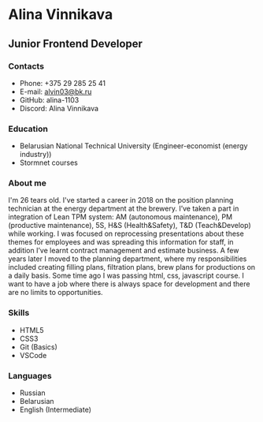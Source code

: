 # Alina Vinnikava

## Junior Frontend Developer

### Contacts
* Phone: +375 29 285 25 41
* E-mail: alvin03@bk.ru
* GitHub: alina-1103
* Discord: Alina Vinnikava

### Education
* Belarusian National Technical University (Engineer-economist (energy industry))
* Stormnet courses

### About me
I'm 26 tears old. I've started a career in 2018 on the position planning technician at the energy department at the brewery. I’ve taken a part in integration of Lean TPM system: AM (autonomous maintenance), PM (productive maintenance), 5S, H&S (Health&Safety), T&D (Teach&Develop) while working. I was focused on reprocessing presentations about these themes for employees and was spreading this information for staff, in addition I’ve learnt contract management and estimate business. A few years later I moved to the planning department, where my responsibilities included creating filling plans, filtration plans, brew plans for productions on a daily basis.
Some time ago I was passing html, css, javascript course. 
I want to have a job where there is always space for development and there are no limits to opportunities.

### Skills
* HTML5
* CSS3
* Git (Basics)
* VSCode

### Languages
* Russian
* Belarusian
* English (Intermediate)